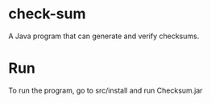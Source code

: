 # check-sum
A Java program that can generate and verify checksums.

# Run
To run the program, go to src/install and run Checksum.jar
